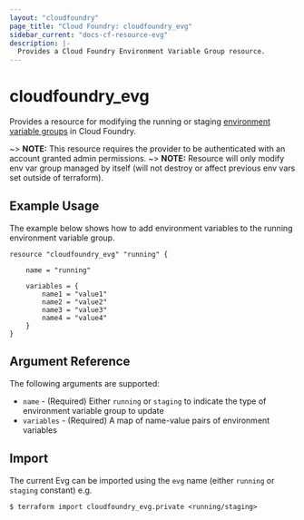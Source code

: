 ```yaml
---
layout: "cloudfoundry"
page_title: "Cloud Foundry: cloudfoundry_evg"
sidebar_current: "docs-cf-resource-evg"
description: |-
  Provides a Cloud Foundry Environment Variable Group resource.
---
```


# cloudfoundry\_evg

Provides a resource for modifying the running or staging [environment variable groups](https://docs.cloudfoundry.org/devguide/deploy-apps/environment-variable.html#evgroups) in Cloud Foundry.

~> **NOTE:** This resource requires the provider to be authenticated with an account granted admin permissions. 
~> **NOTE:** Resource will only modify env var group managed by itself (will not destroy or affect previous env vars set outside of terraform).

## Example Usage

The example below shows how to add environment variables to the running environment variable group.

```
resource "cloudfoundry_evg" "running" {

	name = "running"

    variables = {
        name1 = "value1"
        name2 = "value2"
        name3 = "value3"
        name4 = "value4"
    }
}
```

## Argument Reference

The following arguments are supported:

* `name` - (Required) Either `running` or `staging` to indicate the type of environment variable group to update
* `variables` - (Required) A map of name-value pairs of environment variables

## Import

The current Evg can be imported using the `evg` name (either `running` or `staging` constant) e.g.

```
$ terraform import cloudfoundry_evg.private <running/staging>
```